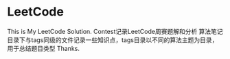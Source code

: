 # LeetCode
This is My LeetCode Solution.
Contest记录LeetCode周赛题解和分析
算法笔记目录下与tags同级的文件记录一些知识点，tags目录以不同的算法主题为目录，用于总结题目类型
Thanks.
